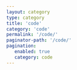 ```yaml
---
layout: category
type: category
title: 'code'
category: 'code'
permalink: '/code/'
paginator-path: '/code/'
pagination:
   enabled: true
   category: code
---
```


